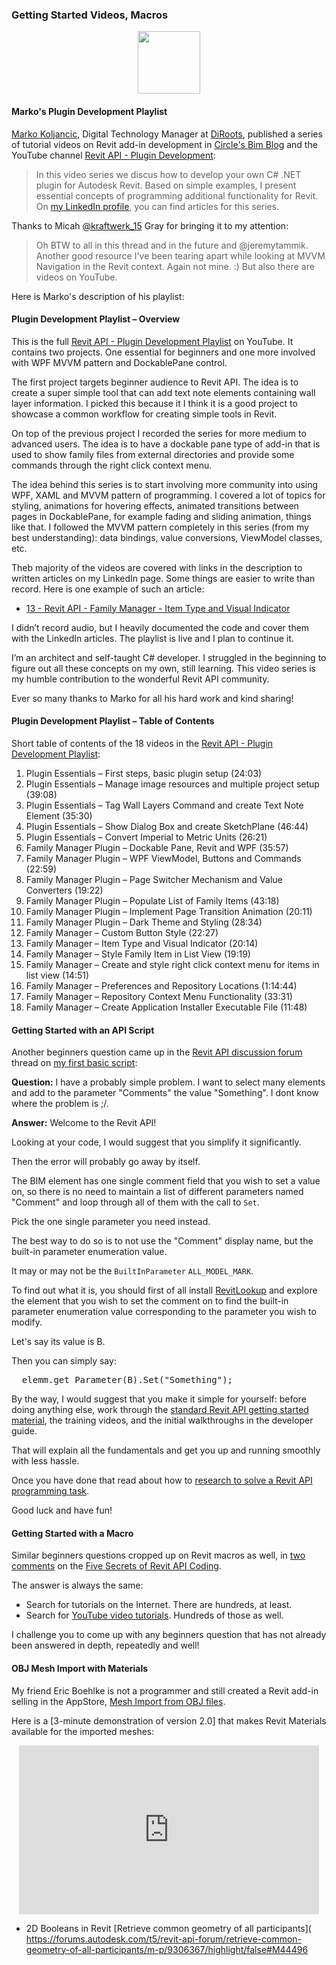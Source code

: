 <head>
<meta http-equiv="Content-Type" content="text/html; charset=utf-8">
<link rel="stylesheet" type="text/css" href="bc.css">
<script src="https://cdn.rawgit.com/google/code-prettify/master/loader/run_prettify.js" type="text/javascript"></script>
<script async src="https://platform.twitter.com/widgets.js" charset="utf-8"></script>
</head>

<!---

- 2D Booleans in Revit
[Retrieve common geometry of all participants](
https://forums.autodesk.com/t5/revit-api-forum/retrieve-common-geometry-of-all-participants/m-p/9306367/highlight/false#M44496

- https://youtu.be/mBPskauS86o
<iframe width="560" height="315" src="https://www.youtube.com/embed/mBPskauS86o" frameborder="0" allow="accelerometer; autoplay; encrypted-media; gyroscope; picture-in-picture" allowfullscreen></iframe>
3-minute
Mesh Import from OBJ Files – Revit App – Demonstration
A demonstration of Version 2.0, which has Revit Materials available for the imported meshes.
[Mesh Import from OBJ files](https://apps.autodesk.com/RVT/en/Detail/Index?id=7847254631022872970&appLang=en&os=Win64)

- search for yourself using sensible keywords!

- getting started with macros
  https://thebuildingcoder.typepad.com/blog/2018/09/five-secrets-of-revit-api-coding.html#comment-4790311450
  https://thebuildingcoder.typepad.com/blog/2018/09/five-secrets-of-revit-api-coding.html#comment-4790311788

- https://forums.autodesk.com/t5/revit-api-forum/my-first-basic-script/m-p/9292581

twitter:

 the #RevitAPI #DynamoBim @AutodeskForge @AutodeskRevit #bim #ForgeDevCon http://bit.ly/asyncawaitexternal

&ndash; 
...

linkedin:

#bim #DynamoBim #ForgeDevCon #Revit #API #IFC #SDK #AI #VisualStudio #Autodesk #AEC #adsk

the [Revit API discussion forum](http://forums.autodesk.com/t5/revit-api-forum/bd-p/160) thread

<p style="font-size: 80%; font-style:italic"></p>

-->

### Getting Started Videos, Macros

<center>
<img src="img/.png" alt="" title="" width="100"/>
</center>

#### <a name="2"></a>Marko's Plugin Development Playlist

[Marko Koljancic](https://www.linkedin.com/in/marko87),
Digital Technology Manager at [DiRoots](https://diroots.com),
published a series of tutorial videos on Revit add-in development
in [Circle's Bim Blog](https://bitbucket.org/cbb_team/circles-bim-blog/src/master) and the
YouTube channel [Revit API - Plugin Development](https://www.youtube.com/playlist?list=PL7mg6Q0pUAfn8Pa7cyfRxTERRML964bUE):

> In this video series we discus how to develop your own C# .NET plugin for Autodesk Revit.
Based on simple examples, I present essential concepts of programming additional functionality for Revit.
On [my LinkedIn profile](https://www.linkedin.com/in/marko87), you can find articles for this series.

Thanks to Micah [@kraftwerk_15](https://twitter.com/kraftwerk_15) Gray for bringing it to my attention:

> Oh BTW to all in this thread and in the future and @jeremytammik.
Another good resource I've been tearing apart while looking at MVVM Navigation in the Revit context.
Again not mine. :)
But also there are videos on YouTube.

Here is Marko's description of his playlist:

#### <a name="3"></a>Plugin Development Playlist &ndash; Overview

This is the full  [Revit API - Plugin Development Playlist](https://www.youtube.com/watch?v=rv6L0jH5e9I&list=PL7mg6Q0pUAfn8Pa7cyfRxTERRML964bUE) on
YouTube.
It contains two projects.
One essential for beginners and one more involved with WPF MVVM pattern and DockablePane control.

The first project targets beginner audience to Revit API.
The idea is to create a super simple tool that can add text note elements containing wall layer information.
I picked this because it I think it is a good project to showcase a common workflow for creating simple tools in Revit. 

On top of the previous project I recorded the series for more medium to advanced users.
The idea is to have a dockable pane type of add-in that is used to show family files from external directories and provide some commands through the right click context menu. 

The idea behind this series is to start involving more community into using WPF, XAML and MVVM pattern of programming.
I covered a lot of topics for styling, animations for hovering effects, animated transitions between pages in DockablePane, for example fading and sliding animation, things like that.
I followed the MVVM pattern completely in this series (from my best understanding): data bindings, value conversions, ViewModel classes, etc.

Theb majority of the videos are covered with links in the description to written articles on my LinkedIn page.
Some things are easier to write than record.
Here is one example of such an article:

- [13 - Revit API - Family Manager - Item Type and Visual Indicator](https://www.linkedin.com/pulse/13-revit-api-family-manager-item-type-visual-marko-koljancic)

I didn’t record audio, but I heavily documented the code and cover them with the LinkedIn articles.
The playlist is live and I plan to continue it.

I’m an architect and self-taught C# developer.
I struggled in the beginning to figure out all these concepts on my own, still learning.
This video series is my humble contribution to the wonderful Revit API community.

Ever so many thanks to Marko for all his hard work and kind sharing!


#### <a name="4"></a>Plugin Development Playlist &ndash; Table of Contents

Short table of contents of the 18 videos in
the [Revit API - Plugin Development Playlist](https://www.youtube.com/watch?v=rv6L0jH5e9I&list=PL7mg6Q0pUAfn8Pa7cyfRxTERRML964bUE):

1. Plugin Essentials &ndash; First steps, basic plugin setup (24:03)
2. Plugin Essentials &ndash; Manage image resources and multiple project setup (39:08)
3. Plugin Essentials &ndash; Tag Wall Layers Command and create Text Note Element (35:30)
4. Plugin Essentials &ndash; Show Dialog Box and create SketchPlane (46:44)
5. Plugin Essentials &ndash; Convert Imperial to Metric Units (26:21)
6. Family Manager Plugin &ndash; Dockable Pane, Revit and WPF (35:57)
7. Family Manager Plugin &ndash; WPF ViewModel, Buttons and Commands (22:59)
8. Family Manager Plugin &ndash; Page Switcher Mechanism and Value Converters (19:22)
9. Family Manager Plugin &ndash; Populate List of Family Items (43:18)
10. Family Manager Plugin &ndash; Implement Page Transition Animation (20:11)
11. Family Manager Plugin &ndash; Dark Theme and Styling (28:34)
12. Family Manager &ndash; Custom Button Style (22:27)
13. Family Manager &ndash; Item Type and Visual Indicator (20:14)
14. Family Manager &ndash; Style Family Item in List View (19:19)
15. Family Manager &ndash; Create and style right click context menu for items in list view (14:51)
16. Family Manager &ndash; Preferences and Repository Locations (1:14:44)
17. Family Manager &ndash; Repository Context Menu Functionality (33:31)
18. Family Manager &ndash; Create Application Installer Executable File (11:48)

#### <a name="5"></a>Getting Started with an API Script

Another beginners question came up in
the [Revit API discussion forum](http://forums.autodesk.com/t5/revit-api-forum/bd-p/160) thread
on [my first basic script](https://forums.autodesk.com/t5/revit-api-forum/my-first-basic-script/m-p/9292581):

**Question:** I have a probably simple problem.
I want to select many elements and add to the parameter "Comments" the value "Something".
I dont know where the problem is ;/.

**Answer:** Welcome to the Revit API!

Looking at your code, I would suggest that you simplify it significantly.

Then the error will probably go away by itself.

The BIM element has one single comment field that you wish to set a value on, so there is no need to maintain a list of different parameters named "Comment" and loop through all of them with the call to `Set`.

Pick the one single parameter you need instead.

The best way to do so is to not use the "Comment" display name, but the built-in parameter enumeration value.

It may or may not be the `BuiltInParameter` `ALL_MODEL_MARK`.

To find out what it is, you should first of all
install [RevitLookup](https://github.com/jeremytammik/RevitLookup) and
explore the element that you wish to set the comment on to find the built-in parameter enumeration value corresponding to the parameter you wish to modify.

Let's say its value is B.

Then you can simply say:

<pre class="code">
  elemm.get_Parameter(B).Set("Something");
</pre>

By the way, I would suggest that you make it simple for yourself: before doing anything else, work through
the [standard Revit API getting started material](https://thebuildingcoder.typepad.com/blog/about-the-author.html#2), the training videos, and the initial walkthroughs in the developer guide.

That will explain all the fundamentals and get you up and running smoothly with less hassle.

Once you have done that read about how to [research to solve a Revit API programming task](https://thebuildingcoder.typepad.com/blog/2017/01/virtues-of-reproduction-research-mep-settings-ontology.html#3).

Good luck and have fun!

#### <a name="6"></a>Getting Started with a Macro

Similar beginners questions cropped up on Revit macros as well,
in [two](https://thebuildingcoder.typepad.com/blog/2018/09/five-secrets-of-revit-api-coding.html#comment-4790311450)
[comments](https://thebuildingcoder.typepad.com/blog/2018/09/five-secrets-of-revit-api-coding.html#comment-4790311788
)
on the [Five Secrets of Revit API Coding](https://thebuildingcoder.typepad.com/blog/2018/09/five-secrets-of-revit-api-coding.html).

The answer is always the same:

- Search for tutorials on the Internet. There are hundreds, at least.
- Search for [YouTube video tutorials](https://www.youtube.com/results?search_query=revit+macros+tutorial). Hundreds of those as well.

I challenge you to come up with any beginners question that has not already been answered in depth, repeatedly and well!

#### <a name="7"></a>OBJ Mesh Import with Materials

My friend Eric Boehlke is not a programmer and still created a Revit add-in selling in the AppStore,
[Mesh Import from OBJ files](https://apps.autodesk.com/RVT/en/Detail/Index?id=7847254631022872970&appLang=en&os=Win64).

Here is a [3-minute demonstration of version 2.0] that makes Revit Materials available for the imported meshes:

<center>
<iframe width="480" height="270" src="https://www.youtube.com/embed/mBPskauS86o" frameborder="0" allow="accelerometer; autoplay; encrypted-media; gyroscope; picture-in-picture" allowfullscreen></iframe>
</center>


- 2D Booleans in Revit
[Retrieve common geometry of all participants](
https://forums.autodesk.com/t5/revit-api-forum/retrieve-common-geometry-of-all-participants/m-p/9306367/highlight/false#M44496
